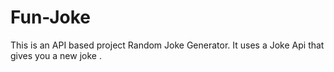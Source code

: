 # Fun-Joke
This is an API based project Random Joke Generator.
It uses a Joke Api that gives you a new joke .
